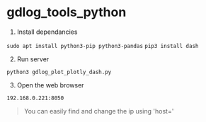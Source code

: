# gdlog_tools_python

1. Install dependancies

```sudo apt install python3-pip python3-pandas```
```pip3 install dash```

2. Run server

```python3 gdlog_plot_plotly_dash.py```

3. Open the web browser

```192.168.0.221:8050```
> You can easily find and change the ip using 'host='
